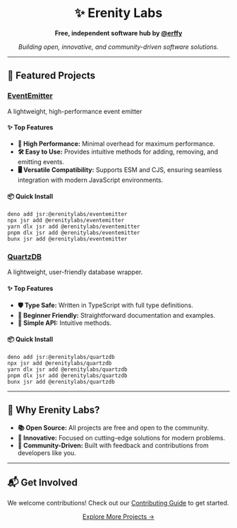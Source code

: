 <h1 align="center">✨ Erenity Labs</h1>
<p align="center">
  <strong>Free, independent software hub by <a href="https://github.com/erffy">@erffy</a></strong>
</p>

<p align="center">
  <i>Building open, innovative, and community-driven software solutions.</i>
</p>

---

<h2>🚀 Featured Projects</h2>

<h3><a href="https://github.com/erenitylabs/eventemitter" target="_blank">EventEmitter</a> <img height="16" weight="16" src="https://upload.wikimedia.org/wikipedia/commons/thumb/4/4c/Typescript_logo_2020.svg/1024px-Typescript_logo_2020.svg.png"/> </h3>
<p>A lightweight, high-performance event emitter</p>

<h4>✨ Top Features</h4>
<ul>
  <li><strong>🚀 High Performance:</strong> Minimal overhead for maximum performance.</li>
  <li><strong>🛠️ Easy to Use:</strong> Provides intuitive methods for adding, removing, and emitting events.</li>
  <li><strong>🖥️ Versatile Compatibility:</strong> Supports ESM and CJS, ensuring seamless integration with modern JavaScript environments.</li>
</ul>

<h4>📦 Quick Install</h4>
<pre><code>deno add jsr:@erenitylabs/eventemitter
npx jsr add @erenitylabs/eventemitter
yarn dlx jsr add @erenitylabs/eventemitter
pnpm dlx jsr add @erenitylabs/eventemitter
bunx jsr add @erenitylabs/eventemitter</code></pre>

<h3><a href="https://github.com/erenitylabs/quartz.db" target="_blank">QuartzDB</a> <img height="16" weight="16" src="https://upload.wikimedia.org/wikipedia/commons/thumb/4/4c/Typescript_logo_2020.svg/1024px-Typescript_logo_2020.svg.png"/> </h3>
<p>A lightweight, user-friendly database wrapper.</p>

<h4>✨ Top Features</h4>
<ul>
  <li><strong>🛡️ Type Safe:</strong> Written in TypeScript with full type definitions.</li>
  <li><strong>🌱 Beginner Friendly:</strong> Straightforward documentation and examples.</li>
  <li><strong>🔧 Simple API:</strong> Intuitive methods.</li>
</ul>

<h4>📦 Quick Install</h4>
<pre><code>deno add jsr:@erenitylabs/quartzdb
npx jsr add @erenitylabs/quartzdb
yarn dlx jsr add @erenitylabs/quartzdb
pnpm dlx jsr add @erenitylabs/quartzdb
bunx jsr add @erenitylabs/quartzdb</code></pre>

---

<h2>🌟 Why Erenity Labs?</h2>
<ul>
  <li><strong>📚 Open Source:</strong> All projects are free and open to the community.</li>
  <li><strong>🍃 Innovative:</strong> Focused on cutting-edge solutions for modern problems.</li>
  <li><strong>📝 Community-Driven:</strong> Built with feedback and contributions from developers like you.</li>
</ul>

---

<h2>📬 Get Involved</h2>
<p>
  We welcome contributions! Check out our <a href="https://github.com/erenitylabs/.github/blob/main/CONTRIBUTING.md">Contributing Guide</a> to get started.
</p>

<p align="center">
  <a href="https://github.com/orgs/erenitylabs/repositories">Explore More Projects →</a>
</p>
